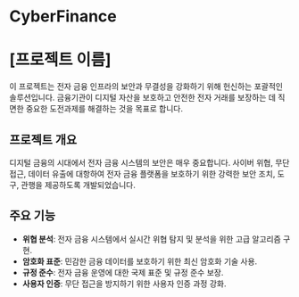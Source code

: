 # CyberFinance

# [프로젝트 이름]

이 프로젝트는 전자 금융 인프라의 보안과 무결성을 강화하기 위해 헌신하는 포괄적인 솔루션입니다. 금융기관이 디지털 자산을 보호하고 안전한 전자 거래를 보장하는 데 직면한 중요한 도전과제를 해결하는 것을 목표로 합니다.

## 프로젝트 개요
디지털 금융의 시대에서 전자 금융 시스템의 보안은 매우 중요합니다. 사이버 위협, 무단 접근, 데이터 유출에 대항하여 전자 금융 플랫폼을 보호하기 위한 강력한 보안 조치, 도구, 관행을 제공하도록 개발되었습니다.

## 주요 기능
- **위협 분석**: 전자 금융 시스템에서 실시간 위협 탐지 및 분석을 위한 고급 알고리즘 구현.
- **암호화 표준**: 민감한 금융 데이터를 보호하기 위한 최신 암호화 기술 사용.
- **규정 준수**: 전자 금융 운영에 대한 국제 표준 및 규정 준수 보장.
- **사용자 인증**: 무단 접근을 방지하기 위한 사용자 인증 과정 강화.

